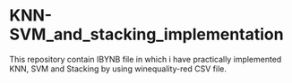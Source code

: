 # KNN-SVM_and_stacking_implementation

This repository contain IBYNB file in which i have practically implemented KNN, SVM and Stacking by using winequality-red CSV file.
